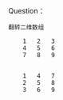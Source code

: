Question：

    翻转二维数组

        1   2   3
        4   5   6
        7   8   9


        1   4   7
        2   5   8
        3   6   9